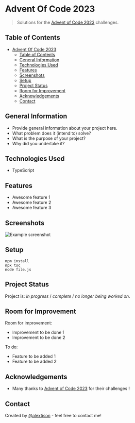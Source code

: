 # Advent Of Code 2023

> Solutions for the [Advent of Code 2023](https://adventofcode.com/2023) challenges.

## Table of Contents

- [Advent Of Code 2023](#advent-of-code-2023)
  - [Table of Contents](#table-of-contents)
  - [General Information](#general-information)
  - [Technologies Used](#technologies-used)
  - [Features](#features)
  - [Screenshots](#screenshots)
  - [Setup](#setup)
  - [Project Status](#project-status)
  - [Room for Improvement](#room-for-improvement)
  - [Acknowledgements](#acknowledgements)
  - [Contact](#contact)

## General Information

- Provide general information about your project here.
- What problem does it (intend to) solve?
- What is the purpose of your project?
- Why did you undertake it?

## Technologies Used

- TypeScript

## Features

- Awesome feature 1
- Awesome feature 2
- Awesome feature 3

## Screenshots

![Example screenshot](./assets/img/screenshot.png)

## Setup

```
npm install
npx tsc
node file.js
```

## Project Status

Project is: _in progress_ / _complete_ / _no longer being worked on_.

## Room for Improvement

Room for improvement:

- Improvement to be done 1
- Improvement to be done 2

To do:

- Feature to be added 1
- Feature to be added 2

## Acknowledgements

- Many thanks to [Advent of Code 2023](https://adventofcode.com/2023) for their challenges !

## Contact

Created by [@alextison](https://github.com/alextison) - feel free to contact me!
